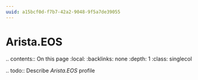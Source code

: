```yaml
---
uuid: a15bcf0d-f7b7-42a2-9048-9f5a7de39055
---
```



# Arista.EOS

.. contents:: On this page
    :local:
    :backlinks: none
    :depth: 1
    :class: singlecol

.. todo::
    Describe *Arista.EOS* profile

